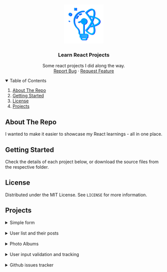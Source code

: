 <!-- PROJECT LOGO -->
<br />
<p align="center">
  <a href="https://github.com/d-g-ivanov/learn-react">
    <img src="https://github.com/d-g-ivanov/learn-react/blob/main/assets/logo.png" alt="Learn React Logo" width="126">
  </a>

  <h3 align="center">Learn React Projects</h3>

  <p align="center">
    Some react projects I did along the way.
    <!-- <br />
    <a href="https://github.com/othneildrew/Best-README-Template"><strong>Explore the docs »</strong></a>
    <br /> -->
    <br />
    <a href="https://github.com/d-g-ivanov/learn-react/issues">Report Bug</a>
    ·
    <a href="https://github.com/d-g-ivanov/learn-react/issues">Request Feature</a>
  </p>
</p>



<!-- TABLE OF CONTENTS -->
<details open>
  <summary>Table of Contents</summary>
  <ol>
    <li><a href="#about-the-repo">About The Repo</a></li>
    <li><a href="#getting-started">Getting Started</a></li>
    <li><a href="#license">License</a></li>
    <li><a href="#projects">Projects</a></li>
  </ol>
</details>



<!-- ABOUT THE Repo -->
## About The Repo

I wanted to make it easier to showcase my React learnings - all in one place.


<!-- GETTING STARTED -->
## Getting Started

Check the details of each project below, or download the source files from the respective folder.


<!-- LICENSE -->
## License

Distributed under the MIT License. See `LICENSE` for more information.


<!-- LICENSE -->
## Projects

<details>
  <summary>Simple form</summary>
  
  ### Demo (codesandbox)
  <a href="https://codesandbox.io/s/condescending-stonebraker-kzytf">Code</a>   |   <a href="https://kzytf.csb.app/">Preview</a>
  
  ### Learnings
  Using useContext and useReducer
  Creating custom hooks

  ### Details
  Make a submission form with the following fields:		
    - First Name
    - Last Name
    - Email
    
  The fields should have colored borders that will change to a random color (the same for all fields, at the same time) on losing focus.

  There should be a submit button.
    
  Submission:	
    - The info should be sent to an endpoint (mocked). If the name has less than 5 characters the submission should fail.
    - The submit button should turn green if the response is 200. 
    - The button should turn red if the submission fails.

  Note: ignore the backend folder.

  Design is by choice, not pre-given.

</details>

<br>

<details>
  <summary>User list and their posts</summary>
  
  ### Demo (codesandbox)
  <a href="https://codesandbox.io/s/silly-sound-4w63x">Code</a>   |   <a href="https://4w63x.csb.app/">Preview</a>

  ### Learnings
  Create React collapsible component (reusable)
  Practise React useContext and useReducer
  Working with external APIs

  ### Details
  From https://jsonplaceholder.typicode.com/ call:

  /users - returns 10 users with user details

  /posts/:id - returns the posts of a given user

  At page load, call the API and visualize the 10 users as follows:
  - use a vertical list in the form of sections. Sections should be collapsible.
  - each section should have any user image and visualize user details in controlled input fields.
  - fields "name", "username", "email", "address.street", "address.suite", "address.city", "phone", "website" should be editable.
  - when submitted, display all fields via "alert".
  - add a "Get user's posts" button that fetches the posts for a given user (add the posts to the already existing user's profile in the store).
  - display the posts below the user details.

  Design is by choice, not pre-given.

</details>

<br>

<details>
  <summary>Photo Albums</summary>
  
  ### Demo (codesandbox)
  <a href="https://codesandbox.io/s/flamboyant-hooks-jbmvpg">Code</a>   |   <a href="https://jbmvpg.csb.app/">Preview</a>

  ### Learnings
  Practice useContext and useReducer. Make it look close to what Redux does and how ti works. (tried using redux, but cold not make it work with codesandbox)
  Turn a sync reducer to async using localStorage.
  Add scroll to top in React.
  Data post-processing after receiving from API.

  ### Details
  Use endpoint https://jsonplaceholder.typicode.com/photos to fetch set of images.
  Order the images in albums and visualize the albums as clickable cards.
  When an album is selected, display all the images in the given album.
  Add a Favourites album by default. Users can mark photos to add to that album.
  Photos in Favourites should persist after page reload.

  Design is by choice, not pre-given.

</details>

<br>

<details>
  <summary>User input validation and tracking</summary>
  
  ### Demo (codesandbox)
  <a href="https://codesandbox.io/s/compassionate-robinson-rhvqts">Code</a>   |   <a href="https://rhvqts.csb.app/">Preview</a>

  ### Learnings
  Experimented with different folder structure
  Creating reusable business-logic-only components

  ### Details
  Allow users to add work experience sections and fill them out.

  Text fields should be editable and support keyboard shortcuts for bold (ctrl/cmd+b), italics (ctrl/cmd+i) and underline (ctrl/cmd+u).

  Imagine there is an endpoint that validates user input and makes suggestion to improve their content.

  Mock the service as follows, required only for description field:
  - if user enters the phrase "I've done many projects", service should return following result, where message is a suggestion and range is whihc part of the user input the message affects:

  ```
  [
    {
      "range": [10,23],
      "message": "This is vague. Instead of “Managed projects for many clients”, say “Managed projects for 10 clients including BlueBank.”"
    },
    {
      "range": [0,23],
      "message": "Include a valuable metric if possible. For example: \"Increased revenue by 20% within one month.\"."
    }
  ]
  ```

  - highlight in red the ranges where improvement can be made.
  - when hovering over the highlight, display a tooltip for the given message.

  Track the following:
  1. If user viewed the suggested correction
  2. If user changed their texts after viewing the suggestion
  3. If the suggestion was ignored


  Designs were pre-given but I am not at liberty to share. Done 1 to 1 with requirements.

</details>

<br>

<details>
  <summary>Github issues tracker</summary>
  
  ### Demo (codesandbox)
  <a href="https://codesandbox.io/s/hopeful-voice-1vfb0">Code</a>   |   <a href="https://1vfb0.csb.app/">Preview</a>

  ### Learnings
  "Infinite scroll"-type pagination 
  Using useContext and useReducer
  Create custom hooks
  Using external APIs
  Persistent store

  ### Details
  Build a web application that gives information about the open issues in a given repository. 
  When a user enters the GitHub Username and the repository name into the field on the Home/Main page of this application, the following is what should happen:
  a.	The page will show the full list of the open issues for the given repository. 
  b.	Each item in the list will:
  i)	Show the title of the issue
  ii)	Show the assignee of the issue
  iii)	Show the assignee Profile Avatar
  iv)	When clicking on an issue title, display/navigate to the comments of it
  c.	When you reload the browser the inputs should hold the Username and repo name and have to display the repo as well.
  i)	You can use any method you want to do the task

  Design is by choice, not pre-given.

</details>
